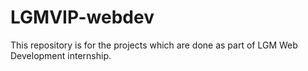 # LGMVIP-webdev
This repository is for the projects which are done as part of LGM Web Development internship.
